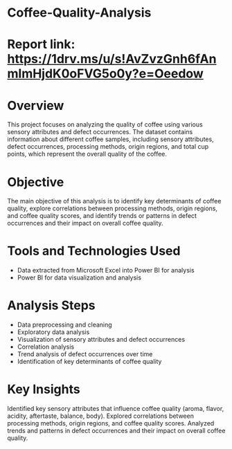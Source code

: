 # Coffee-Quality-Analysis
# Report link: https://1drv.ms/u/s!AvZvzGnh6fAnmlmHjdK0oFVG5o0y?e=Oeedow
# Overview
This project focuses on analyzing the quality of coffee using various sensory attributes and defect occurrences. The dataset contains information about different coffee samples, including sensory attributes, defect occurrences, processing methods, origin regions, and total cup points, which represent the overall quality of the coffee.

# Objective
The main objective of this analysis is to identify key determinants of coffee quality, explore correlations between processing methods, origin regions, and coffee quality scores, and identify trends or patterns in defect occurrences and their impact on overall coffee quality.

# Tools and Technologies Used
* Data extracted from Microsoft Excel into Power BI for analysis
* Power BI for data visualization and analysis

# Analysis Steps
* Data preprocessing and cleaning
* Exploratory data analysis
* Visualization of sensory attributes and defect occurrences
* Correlation analysis
* Trend analysis of defect occurrences over time
* Identification of key determinants of coffee quality

# Key Insights
Identified key sensory attributes that influence coffee quality (aroma, flavor, acidity, aftertaste, balance, body).
Explored correlations between processing methods, origin regions, and coffee quality scores.
Analyzed trends and patterns in defect occurrences and their impact on overall coffee quality.
